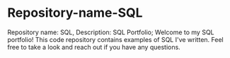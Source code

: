 # Repository-name-SQL
Repository name: SQL, Description: SQL Portfolio;
Welcome to my SQL portfolio! This code repository contains examples of SQL I've written. Feel free to take a look and reach out if you have any questions.
